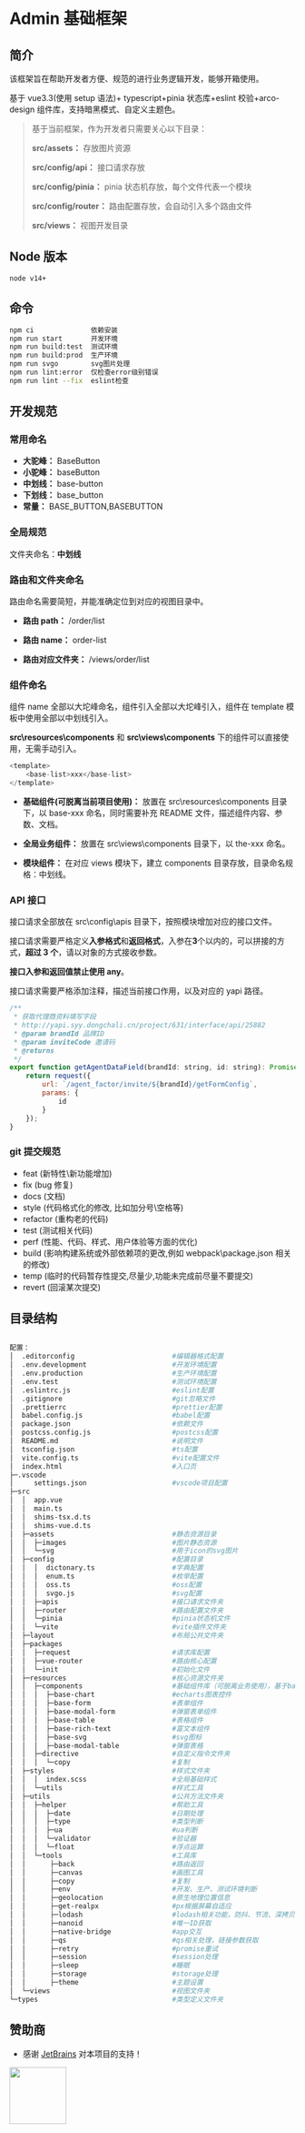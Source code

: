 # Admin 基础框架

## 简介

该框架旨在帮助开发者方便、规范的进行业务逻辑开发，能够开箱使用。

基于 vue3.3(使用 setup 语法)+ typescript+pinia 状态库+eslint 校验+arco-design 组件库，支持暗黑模式、自定义主题色。

> 基于当前框架，作为开发者只需要关心以下目录：
>
> **src/assets：** 存放图片资源
>
> **src/config/api：** 接口请求存放
>
> **src/config/pinia：** pinia 状态机存放，每个文件代表一个模块
>
> **src/config/router：** 路由配置存放，会自动引入多个路由文件
>
> **src/views：** 视图开发目录

## Node 版本

`node v14+`

## 命令

```bash
npm ci				依赖安装
npm run start 		开发环境
npm run build:test	测试环境
npm run build:prod	生产环境
npm run svgo		svg图片处理
npm run lint:error	仅检查error级别错误
npm run lint --fix	eslint检查
```

## 开发规范

### 常用命名

-   **大驼峰：** BaseButton
-   **小驼峰：** baseButton
-   **中划线：** base-button
-   **下划线：** base_button
-   **常量：** BASE_BUTTON,BASEBUTTON

### 全局规范

文件夹命名：**中划线**

### 路由和文件夹命名

路由命名需要简短，并能准确定位到对应的视图目录中。

-   **路由 path：** /order/list

-   **路由 name：** order-list

-   **路由对应文件夹：** /views/order/list

### 组件命名

组件 name 全部以大坨峰命名，组件引入全部以大坨峰引入，组件在 template 模板中使用全部以中划线引入。

**src\resources\components** 和 **src\views\components** 下的组件可以直接使用，无需手动引入。

```javascript
<template>
    <base-list>xxx</base-list>
</template>
```

-   **基础组件(可脱离当前项目使用)：** 放置在 src\resources\components 目录下，以 base-xxx 命名，同时需要补充 README 文件，描述组件内容、参数、文档。

-   **全局业务组件：** 放置在 src\views\components 目录下，以 the-xxx 命名。

-   **模块组件：** 在对应 views 模块下，建立 components 目录存放，目录命名规格：中划线。

### API 接口

接口请求全部放在 src\config\apis 目录下，按照模块增加对应的接口文件。

接口请求需要严格定义**入参格式**和**返回格式**，入参在**3**个以内的，可以拼接的方式，**超过 3 个**，请以对象的方式接收参数。

**接口入参和返回值禁止使用 any**。

接口请求需要严格添加注释，描述当前接口作用，以及对应的 yapi 路径。

```javascript
/**
 * 获取代理商资料填写字段
 * http://yapi.syy.dongchali.cn/project/631/interface/api/25882
 * @param brandId 品牌ID
 * @param inviteCode 邀请码
 * @returns
 */
export function getAgentDataField(brandId: string, id: string): Promise<_AgentDataField> {
    return request({
        url: `/agent_factor/invite/${brandId}/getFormConfig`,
        params: {
            id
        }
    });
}
```

### git 提交规范

-   feat (新特性\新功能增加)
-   fix (bug 修复)
-   docs (文档)
-   style (代码格式化的修改, 比如加分号\空格等)
-   refactor (重构老的代码)
-   test (测试相关代码)
-   perf (性能、代码、样式、用户体验等方面的优化)
-   build (影响构建系统或外部依赖项的更改,例如 webpack\package.json 相关的修改)
-   temp (临时的代码暂存性提交,尽量少,功能未完成前尽量不要提交)
-   revert (回滚某次提交)

## 目录结构

```bash

配置：
│  .editorconfig	                    #编辑器格式配置
│  .env.development	                    #开发环境配置
│  .env.production	                    #生产环境配置
│  .env.test		                    #测试环境配置
│  .eslintrc.js		                    #eslint配置
│  .gitignore		                    #git忽略文件
│  .prettierrc		                    #prettier配置
│  babel.config.js	                    #babel配置
│  package.json		                    #依赖文件
│  postcss.config.js	                #postcss配置
│  README.md		                    #说明文件
│  tsconfig.json	                    #ts配置
│  vite.config.ts	                    #vite配置文件
│  index.html	                   		#入口页
├─.vscode
│     settings.json		                #vscode项目配置
├─src
│  │  app.vue
│  │  main.ts
│  │  shims-tsx.d.ts
│  │  shims-vue.d.ts
│  ├─assets			                    #静态资源目录
│  │  ├─images		                    #图片静态资源
│  │  └─svg			                    #用于icon的svg图片
│  ├─config			                    #配置目录
│  │  │  dictonary.ts	                #字典配置
│  │  │  enum.ts		                #枚举配置
│  │  │  oss.ts			                #oss配置
│  │  │  svgo.js		                #svg配置
│  │  ├─apis		                    #接口请求文件夹
│  │  ├─router		                    #路由配置文件夹
│  │  └─pinia		                    #pinia状态机文件
│  │  └─vite		                    #vite插件文件夹
│  ├─layout			                    #布局公共文件夹
│  ├─packages
│  │  ├─request		                    #请求库配置
│  │  ├─vue-router	                    #路由核心配置
│  │  └─init		                    #初始化文件
│  ├─resources		                    #核心资源文件夹
│  │  ├─components		                #基础组件库（可脱离业务使用），基于base开头，非基础组件请勿存放在该目录下
│  │  │  ├─base-chart		            #echarts图表控件
│  │  │  ├─base-form		            #表单组件
│  │  │  ├─base-modal-form		        #弹窗表单组件
│  │  │  ├─base-table	            	#表格组件
│  │  │  ├─base-rich-text	            #富文本组件
│  │  │  ├─base-svg		            	#svg图标
│  │  │  ├─base-modal-table		        #弹窗表格
│  │  ├─directive	                    #自定义指令文件夹
│  │  │  └─copy				            #复制
│  ├─styles		                        #样式文件夹
│  │  │  index.scss			            #全局基础样式
│  │  └─utils			                #样式工具
│  ├─utils		                        #公共方法文件夹
│  │  ├─helper	                        #帮助工具
│  │  │  ├─date		                    #日期处理
│  │  │  ├─type		                    #类型判断
│  │  │  ├─ua		                    #ua判断
│  │  │  └─validator	                #验证器
│  │  │  └─float	                	#浮点运算
│  │  └─tools		                    #工具库
│  │      ├─back		                #路由返回
│  │      ├─canvas		                #画图工具
│  │      ├─copy		                #复制
│  │      ├─env		                	#开发、生产、测试环境判断
│  │      ├─geolocation		            #原生地理位置信息
│  │      ├─get-realpx	                #px根据屏幕自适应
│  │      ├─lodash	                	#lodash相关功能，防抖、节流、深拷贝...
│  │      ├─nanoid	                	#唯一ID获取
│  │      ├─native-bridge	            #app交互
│  │      ├─qs	                		#qs相关处理，链接参数获取
│  │      ├─retry		                #promise重试
│  │      ├─session		                #session处理
│  │      ├─sleep		                #睡眠
│  │      ├─storage		                #storage处理
│  │      ├─theme		                #主题设置
│  └─views	                            #视图文件夹
└─types	                                #类型定义文件夹
```

## 赞助商

-   感谢 [JetBrains](https://www.jetbrains.com/?from=easyfe/efe-vue3-admin-ts-template) 对本项目的支持！

<a href="https://www.jetbrains.com/?from=easyfe/efe-vue3-admin-ts-template" target="_blank">
    <img src="https://resources.jetbrains.com/storage/products/company/brand/logos/jb_beam.png" width="100" height="100">
</a>
